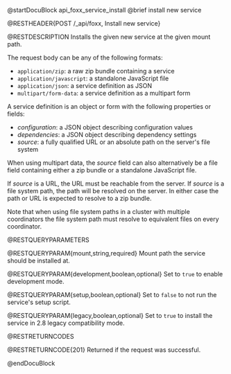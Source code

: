 @startDocuBlock api_foxx_service_install
@brief install new service

@RESTHEADER{POST /_api/foxx, Install new service}

@RESTDESCRIPTION
Installs the given new service at the given mount path.

The request body can be any of the following formats:

- `application/zip`: a raw zip bundle containing a service
- `application/javascript`: a standalone JavaScript file
- `application/json`: a service definition as JSON
- `multipart/form-data`: a service definition as a multipart form

A service definition is an object or form with the following properties or fields:

- *configuration*: a JSON object describing configuration values
- *dependencies*: a JSON object describing dependency settings
- *source*: a fully qualified URL or an absolute path on the server's file system

When using multipart data, the *source* field can also alternatively be a file field
containing either a zip bundle or a standalone JavaScript file.

If *source* is a URL, the URL must be reachable from the server.
If *source* is a file system path, the path will be resolved on the server.
In either case the path or URL is expected to resolve to a zip bundle.

Note that when using file system paths in a cluster with multiple coordinators
the file system path must resolve to equivalent files on every coordinator.

@RESTQUERYPARAMETERS

@RESTQUERYPARAM{mount,string,required}
Mount path the service should be installed at.

@RESTQUERYPARAM{development,boolean,optional}
Set to `true` to enable development mode.

@RESTQUERYPARAM{setup,boolean,optional}
Set to `false` to not run the service's setup script.

@RESTQUERYPARAM{legacy,boolean,optional}
Set to `true` to install the service in 2.8 legacy compatibility mode.

@RESTRETURNCODES

@RESTRETURNCODE{201}
Returned if the request was successful.

@endDocuBlock
